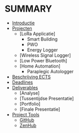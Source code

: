 # SUMMARY
* [Introductie](./README.md)
* [Projecten](./)
  * [LoRa Applicatie]
    * Smart Building
    * PWO
    * Energy Logger
  * [Wireless Signal Logger]
  * [Low Power Bluetooth]
  * [Home Automation]
    * Paraplegic Autologger
* [Beschrijving ECTS](./beschrijving_ects.md)
* [Deadlines](deadlines.md)
* [Deliverables](deliverables.md)
  * [Analyse]
  * [Tussentijdse Presentatie]
  * [Portfolio]
  * [Finale Presentatie]
* [Project Tools](project_tools/README.md)
  * [GitHub](project_tools/github.md)
  * [ZenHub](project_tools/)
